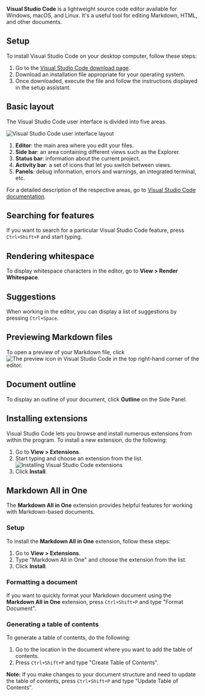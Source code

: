 **Visual Studio Code** is a lightweight source code editor available for Windows, macOS, and Linux. It's a useful tool for editing Markdown, HTML, and other documents.

## Setup

To install Visual Studio Code on your desktop computer, follow these steps:

1. Go to the [Visual Studio Code download page](https://code.visualstudio.com).
2. Download an installation file appropriate for your operating system.
3. Once downloaded, execute the file and follow the instructions displayed in the setup assistant.

## Basic layout

The Visual Studio Code user interface is divided into five areas.

![Visual Studio Code user interface layout](https://drobnik-test.netlify.app/assets/images/vsc-layout.jpg)

1. **Editor**: the main area where you edit your files.
2. **Side bar**: an area containing different views such as the Explorer.
3. **Status bar**: information about the current project.
4. **Activity bar**: a set of icons that let you switch between views.
5. **Panels**: debug information, errors and warnings, an integrated terminal, etc.

For a detailed description of the respective areas, go to [Visual Studio Code documentation](https://code.visualstudio.com/docs/getstarted/userinterface).

## Searching for features

If you want to search for a particular Visual Studio Code feature, press `Ctrl+Shift+P` and start typing.

## Rendering whitespace
To display whitespace characters in the editor, go to **View > Render Whitespace**.

## Suggestions
When working in the editor, you can display a list of suggestions by pressing `Ctrl+Space`.

## Previewing Markdown files
To open a preview of your Markdown file, click ![The preview icon in Visual Studio Code](https://drobnik-test.netlify.app/assets/images/vsc-open-preview.jpg) in the top right-hand corner of the editor.

## Document outline

To display an outline of your document, click **Outline** on the Side Panel.

## Installing extensions

Visual Studio Code lets you browse and install numerous extensions from within the program. To install a new extension, do the following:

1. Go to **View > Extensions**.
2. Start typing and choose an extension from the list.
    ![Installing Visual Studio Code extensions](https://drobnik-test.netlify.app/assets/images/vsc-extensions.jpg)
3. Click **Install**.

## Markdown All in One

The **Markdown All in One** extension provides helpful features for working with Markdown-based documents.

### Setup

To install the **Markdown All in One** extension, follow these steps:
1. Go to **View > Extensions**.
2. Type "Markdown All in One" and choose the extension from the list.
3. Click **Install**.

### Formatting a document

If you want to quickly format your Markdown document using the **Markdown All in One** extension, press `Ctrl+Shift+P` and type "Format Document".

### Generating a table of contents

To generate a table of contents, do the following:
1. Go to the location in the document where you want to add the table of contents.
2. Press `Ctrl+Shift+P` and type "Create Table of Contents".

**Note:** If you make changes to your document structure and need to update the table of contents, press `Ctrl+Shift+P` and type "Update Table of Contents".